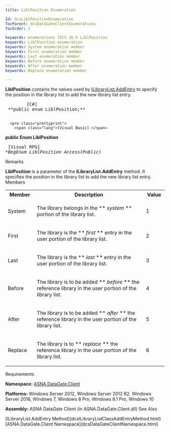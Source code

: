 ```yaml
---
title: LiblPosition Enumeration

Id: dcsLiblPositionEnumeration
TocParent: dcsDataGateClientEnumerations
TocOrder: 2

keywords: enumerations [DCS 16.0 LiblPosition
keywords: LiblPosition enumeration
keywords: System enumeration member
keywords: First enumeration member
keywords: Last enumeration member
keywords: Before enumeration member
keywords: After enumeration member
keywords: Replace enumeration member

---
```


<span> **LiblPosition** </span> contains the values used by [ ILibraryList.AddEntry](dcsILibraryListClassAddEntryMethod.html) to specify the position in the library list to add the new library list entry. 
<pre class="prettyprint">
        <span class="lang">[C#]</span>
 **public enum LiblPosition;** 
      </pre>
      <pre class="prettyprint">
        <span class="lang">[Visual Basic] </span>
 **public Enum LiblPosition** 
      </pre>
      <pre class="prettyprint">
        <span class="lang">[Visual RPG]</span>
 **BegEnum LiblPosition Access(*Public)** 
      </pre>

Remarks

**LiblPosition** is a parameter of the **ILibraryList.AddEntry** method. It specifies the position in the library list to add the new library list entry. 
Members

<table class="dtTABLE" id="Table3" cellspacing="0">
          <col span="1" width="15%" style="FONT-WEIGHT: bold" />
          <col span="1" width="60%" />
          <col span="1" width="10%" />
          <tr>
            <th colspan="1" rowspan="1">
							Member</th>
            <th colspan="1" rowspan="1">
							Description</th>
            <th colspan="1" rowspan="1">
							Value</th>
          </tr>
          <tr>
            <td colspan="1" rowspan="1">

System 
</td>
            <td colspan="1" rowspan="1">

The library belongs in the ** *system* ** portion of the library list. 
</td>
            <td colspan="1" rowspan="1">

1 
</td>
          </tr>
          <tr>
            <td colspan="1" rowspan="1">

First 
</td>
            <td colspan="1" rowspan="1">

The library is the ** *first* ** entry in the user portion of the library list. 
</td>
            <td colspan="1" rowspan="1">

2 
</td>
          </tr>
          <tr>
            <td colspan="1" rowspan="1">

Last 
</td>
            <td colspan="1" rowspan="1">

The library is the ** *last* ** entry in the user portion of the library list. 
</td>
            <td colspan="1" rowspan="1">

3 
</td>
          </tr>
          <tr>
            <td colspan="1" rowspan="1">

Before 
</td>
            <td colspan="1" rowspan="1">

The library is to be added ** *before* ** the reference library in the user portion of the library list. 
</td>
            <td colspan="1" rowspan="1">

4 
</td>
          </tr>
          <tr>
            <td colspan="1" rowspan="1">

After 
</td>
            <td colspan="1" rowspan="1">

The library is to be added ** *after* ** the reference library in the user portion of the library list. 
</td>
            <td colspan="1" rowspan="1">

5 
</td>
          </tr>
          <tr>
            <td colspan="1" rowspan="1">

Replace 
</td>
            <td colspan="1" rowspan="1">

The library is to ** *replace* ** the reference library in the user portion of the library list. 
</td>
            <td colspan="1" rowspan="1">

6 
</td>
          </tr>
</table>

Requirements

**Namespace:** [ASNA.DataGate.Client](dcsDataGateClientNamespace.html) 

**Platforms:** Windows Server 2012, Windows Server 2012 R2, Windows Server 2016, Windows 7, Windows 8 Pro, Windows 8.1 Pro, Windows 10

**Assembly:** ASNA DataGate Client (in ASNA.DataGate.Client.dll)
See Also

<dl />
      [ILibraryList.AddEntry Method](dcsILibraryListClassAddEntryMethod.html)
      <br />
      [ASNA.DataGate.Client Namespace](dcsDataGateClientNamespace.html)

